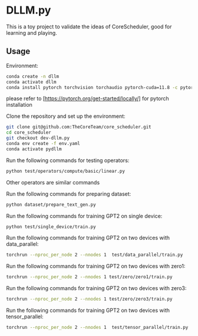 # DLLM.py

This is a toy project to validate the ideas of CoreScheduler, good for learning and playing.

## Usage

Environment:
```bash
conda create -n dllm
conda activate dllm
conda install pytorch torchvision torchaudio pytorch-cuda=11.8 -c pytorch -c nvidia
```
please refer to [https://pytorch.org/get-started/locally/] for pytorch installation

Clone the repository and set up the environment:
```bash
git clone git@github.com:TheCoreTeam/core_scheduler.git
cd core_scheduler
git checkout dev-dllm.py
conda env create -f env.yaml
conda activate pydllm
```

Run the following commands for testing operators:
```bash
python test/operators/compute/basic/linear.py
```
Other operators are similar commands

Run the following commands for preparing dataset:
```bash
python dataset/prepare_text_gen.py
```
Run the following commands for training GPT2 on single device:
```bash
python test/single_device/train.py
```
Run the following commands for training GPT2 on two devices with data_parallel:
```bash
torchrun --nproc_per_node 2 --nnodes 1  test/data_parallel/train.py
```
Run the following commands for training GPT2 on two devices with zero1:
```bash
torchrun --nproc_per_node 2 --nnodes 1 test/zero/zero1/train.py
```
Run the following commands for training GPT2 on two devices with zero3:
```bash
torchrun --nproc_per_node 2 --nnodes 1 test/zero/zero3/train.py
```
Run the following commands for training GPT2 on two devices with tensor_parallel:
```bash
torchrun --nproc_per_node 2 --nnodes 1  test/tensor_parallel/train.py
```
